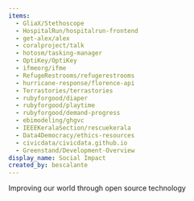 ```yaml
---
items:
  - GliaX/Stethoscope
  - HospitalRun/hospitalrun-frontend
  - get-alex/alex
  - coralproject/talk
  - hotosm/tasking-manager
  - OptiKey/OptiKey
  - ifmeorg/ifme
  - RefugeRestrooms/refugerestrooms
  - hurricane-response/florence-api
  - Terrastories/terrastories
  - rubyforgood/diaper
  - rubyforgood/playtime
  - rubyforgood/demand-progress
  - ebimodeling/ghgvc
  - IEEEKeralaSection/rescuekerala
  - Data4Democracy/ethics-resources
  - civicdata/civicdata.github.io
  - Greenstand/Development-Overview
display_name: Social Impact
created_by: bescalante
---
```


Improving our world through open source technology
